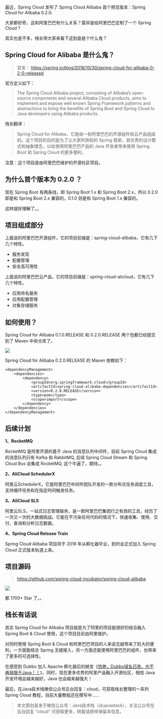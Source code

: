 最近，Spring Cloud 发布了 Spring Cloud Alibaba 首个预览版本：Spring Cloud for Alibaba 0.2.0.

大家都好奇，这和阿里巴巴有什么关系？莫非是给阿里巴巴定制了一个 Spring Cloud ?

其实也差不多，栈长带大家来看下这到底是个什么鬼？

## Spring Cloud for Alibaba 是什么鬼？

> 官宣：
https://spring.io/blog/2018/10/30/spring-cloud-for-alibaba-0-2-0-released

官方定义如下：

> The Spring Cloud Alibaba project, consisting of Alibaba’s open-source components and several Alibaba Cloud products, aims to implement and expose well known Spring Framework patterns and abstractions to bring the benefits of Spring Boot and Spring Cloud to Java developers using Alibaba products.

栈长翻译：

> Spring Cloud for Alibaba，它是由一些阿里巴巴的开源组件和云产品组成的。这个项目的目的是为了让大家所熟知的 Spring 框架，其优秀的设计模式和抽象理念，以给使用阿里巴巴产品的 Java 开发者带来使用 Spring Boot 和 Spring Cloud 的更多便利。

注意：这个项目是由阿里巴巴维护的开源社区项目。

## 为什么首个版本为 0.2.0 ？

现在 Spring Boot 有两条线，即 Spring Boot 1.x 和 Spring Boot 2.x，所以 0.2.0 即是和 Spring Boot 2.x 兼容的，0.1.0 则是和 Spring Boot 1.x 兼容的。

这样就好理解了。。

## 项目组成部分

上面说的阿里巴巴开源组件，它的项目前缀是：spring-cloud-alibaba，它有几下几个特性。

- 服务发现
- 配置管理
- 安全高可用性

上面说的阿里巴巴云产品，它的项目前缀是：spring-cloud-alicloud，它有几下几个特性。

- 应用命名服务
- 应用配置管理
- 对象存储服务

## 如何使用？

Spring Cloud for Alibaba 0.1.0.RELEASE 和 0.2.0.RELEASE 两个包都已经提交到了 Maven 中央仓库了。

![](http://qianniu.javastack.cn/18-11-21/7555236.jpg)

Spring Cloud for Alibaba 0.2.0.RELEASE 的 Maven 依赖如下：

```
<dependencyManagement>
    <dependencies>
        <dependency>
            <groupId>org.springframework.cloud</groupId>
            <artifactId>spring-cloud-alibaba-dependencies</artifactId>
            <version>0.2.0.RELEASE</version>
            <type>pom</type>
            <scope>import</scope>
        </dependency>
    </dependencies>
</dependencyManagement>
```

## 后续计划

**1、RocketMQ**

RocketMQ 是阿里开源的基于 Java 的消息队列中间件，目前 Spring Cloud 集成的消息队列只有 Kafka 和 RabbitMQ, 后续 Spring Cloud Stream 和 Spring Cloud Bus 会集成 RocketMQ, 这个牛逼了，期待。。

**2、AliCloud SchedulerX**

阿里云SchedulerX，它是阿里巴巴中间件团队开发的一款分布式任务调度工具，支持循环任务和在指定时间触发任务。 

**3、AliCloud SLS**

阿里云SLS，一站式日志管理服务，是一款阿里巴巴集团行之有效的工具，经历了一次又一次的大数据挑战。它能在不污染任何代码的情况下，快速收集、使用、交付、查询和分析日志数据。

**4、Spring Cloud Release Train**

Spring Cloud Alibaba 项目将于 2019 年从孵化器毕业，到时会正式加入 Spring Cloud 正式版本轨道上来。

## 项目源码

> https://github.com/spring-cloud-incubator/spring-cloud-alibaba

![](http://qianniu.javastack.cn/18-11-21/59298333.jpg)

都 1700+ Star 了。。

## 栈长有话说

其实 Spring Cloud for Alibaba 项目就是为了阿里的项目能很好的结合融入 Spring Boot & Cloud 使用，这个项目目前由阿里维护。

对同时使用 Spring Boot & Cloud 和阿里巴巴项目的人来说无疑带来了巨大的便利，一方面能结合 Spring 无缝接入，另一方面还能使用阿里巴巴的组件，也带来了更多的可选择性。

在感受到 Dubbo 加入 Apache 孵化器后的蜕变《[惊艳，Dubbo域名已改，也不再局限于Java！！](https://mp.weixin.qq.com/s/ZkFh851uwLJwT2cxYNuFWg)》，同时，现在更多优秀的阿里产品融入开源社区，相信 Java 开发环境会越来越好，Java 也会越来越强大！

最后，在Java技术栈微信公众号后台回复：cloud，可获取栈长整理的一系列 Spring Cloud 教程，目前大量教程还在撰写中……

> 本文原创首发于微信公众号：Java技术栈（id:javastack），关注公众号在后台回复 "cloud" 可获取更多，转载请原样保留本信息。